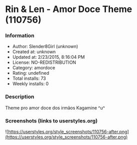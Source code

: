 # Rin & Len - Amor Doce Theme (110756)

### Information
- Author: Slender8Girl (unknown)
- Created at: unknown
- Updated at: 2/23/2015, 8:16:04 PM
- License: NO-REDISTRIBUTION
- Category: amordoce
- Rating: undefined
- Total installs: 73
- Weekly installs: 0


### Description
Theme pro amor doce dos irmãos Kagamine ^u^


### Screenshots (links to userstyles.org)
![https://userstyles.org/style_screenshots/110756-after.png](https://userstyles.org/style_screenshots/110756-after.png)


